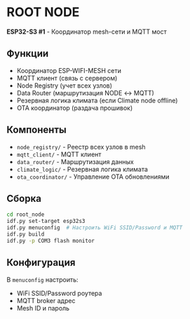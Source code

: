 # ROOT NODE

**ESP32-S3 #1** - Координатор mesh-сети и MQTT мост

## Функции

- Координатор ESP-WIFI-MESH сети
- MQTT клиент (связь с сервером)
- Node Registry (учет всех узлов)
- Data Router (маршрутизация NODE ↔ MQTT)
- Резервная логика климата (если Climate node offline)
- OTA координатор (раздача прошивок)

## Компоненты

- `node_registry/` - Реестр всех узлов в mesh
- `mqtt_client/` - MQTT клиент
- `data_router/` - Маршрутизация данных
- `climate_logic/` - Резервная логика климата
- `ota_coordinator/` - Управление OTA обновлениями

## Сборка

```bash
cd root_node
idf.py set-target esp32s3
idf.py menuconfig  # Настроить WiFi SSID/Password и MQTT
idf.py build
idf.py -p COM3 flash monitor
```

## Конфигурация

В `menuconfig` настроить:
- WiFi SSID/Password роутера
- MQTT broker адрес
- Mesh ID и пароль

